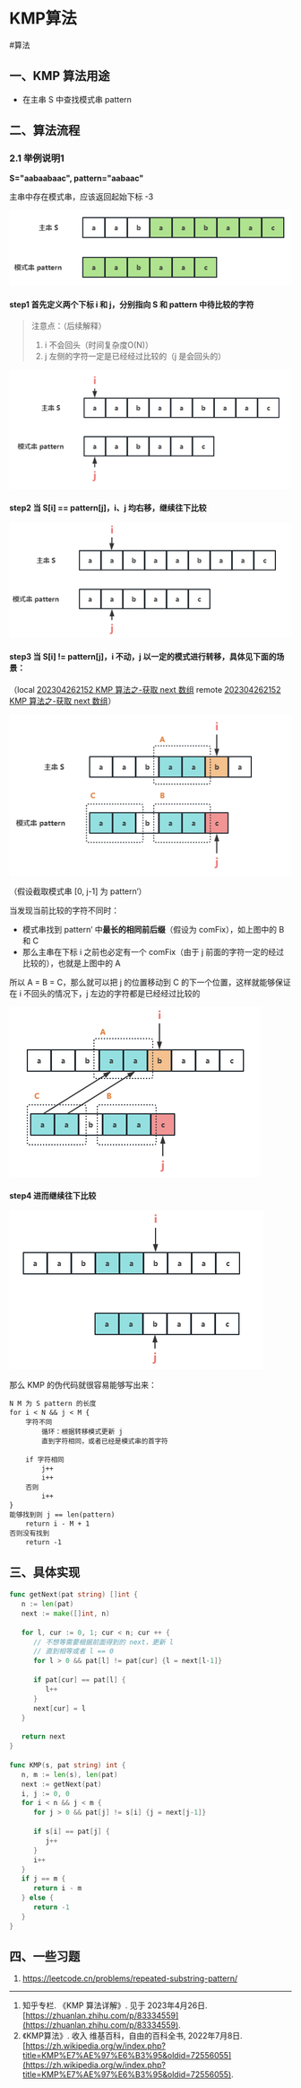 # KMP算法

<!--more-->


#算法 

## 一、KMP 算法用途
- 在主串 S 中查找模式串 pattern

## 二、算法流程
### 2.1 举例说明1

**S="aabaabaac", pattern="aabaac"**

主串中存在模式串，应该返回起始下标 -3

![](images/posts/Pasted%20image%2020230426211149.png)

#### step1 首先定义两个下标 i 和 j，分别指向 S 和 pattern 中待比较的字符
> 注意点：（后续解释）
> 1. i 不会回头（时间复杂度O(N)）
> 2. j 左侧的字符一定是已经经过比较的（j 是会回头的）


![](images/posts/Pasted%20image%2020230426211316.png)

#### step2 当 S[i] == pattern[j]，i、j 均右移，继续往下比较

![](images/posts/Pasted%20image%2020230426211447.png)

#### step3 当 S[i] != pattern[j]，i 不动，**j 以一定的模式进行转移**，具体见下面的场景：
（local [202304262152 KMP 算法之-获取 next 数组](content/posts/algorithm/202304262152%20KMP%20算法之-获取%20next%20数组.md) remote [202304262152 KMP 算法之-获取 next 数组](http://honghuiqiang.com/202304262152-kmp-%E7%AE%97%E6%B3%95%E4%B9%8B-%E8%8E%B7%E5%8F%96-next-%E6%95%B0%E7%BB%84)）


![](images/posts/Pasted%20image%2020230426211653.png)

（假设截取模式串 [0, j-1] 为 pattern‘）

当发现当前比较的字符不同时：

- 模式串找到 pattern’ 中**最长的相同前后缀**（假设为 comFix），如上图中的 B 和 C
- 那么主串在下标 i 之前也必定有一个 comFix（由于 j 前面的字符一定的经过比较的），也就是上图中的 A

所以 A = B = C，那么就可以把 j 的位置移动到 C 的下一个位置，这样就能够保证在 i 不回头的情况下，j 左边的字符都是已经经过比较的

![](images/posts/Pasted%20image%2020230426213140.png)

#### step4 进而继续往下比较

![](images/posts/Pasted%20image%2020230426213209.png)

那么 KMP 的伪代码就很容易能够写出来：
```
N M 为 S pattern 的长度
for i < N && j < M {
	字符不同
		循环：根据转移模式更新 j
		直到字符相同，或者已经是模式串的首字符

	if 字符相同
		j++
		i++
	否则
		i++
}
能够找到则 j == len(pattern)
	return i - M + 1
否则没有找到
	return -1
```

## 三、具体实现
```go
func getNext(pat string) []int {  
   n := len(pat)  
   next := make([]int, n)  
  
   for l, cur := 0, 1; cur < n; cur ++ {  
      // 不想等需要根据前面得到的 next，更新 l      
      // 直到相等或者 l == 0      
      for l > 0 && pat[l] != pat[cur] {l = next[l-1]}  
  
      if pat[cur] == pat[l] {  
         l++  
      }  
      next[cur] = l  
   }  
  
   return next  
}  
  
func KMP(s, pat string) int {  
   n, m := len(s), len(pat)  
   next := getNext(pat)  
   i, j := 0, 0  
   for i < n && j < m {  
      for j > 0 && pat[j] != s[i] {j = next[j-1]}  
  
      if s[i] == pat[j] {  
         j++  
      }  
      i++  
   }  
   if j == m {  
      return i - m  
   } else {  
      return -1  
   }  
}
```

## 四、一些习题

1. https://leetcode.cn/problems/repeated-substring-pattern/

--- 
1. 知乎专栏. 《KMP 算法详解》. 见于 2023年4月26日. [https://zhuanlan.zhihu.com/p/83334559](https://zhuanlan.zhihu.com/p/83334559).
2. 《KMP算法》. 收入 维基百科，自由的百科全书, 2022年7月8日. [https://zh.wikipedia.org/w/index.php?title=KMP%E7%AE%97%E6%B3%95&oldid=72556055](https://zh.wikipedia.org/w/index.php?title=KMP%E7%AE%97%E6%B3%95&oldid=72556055).

